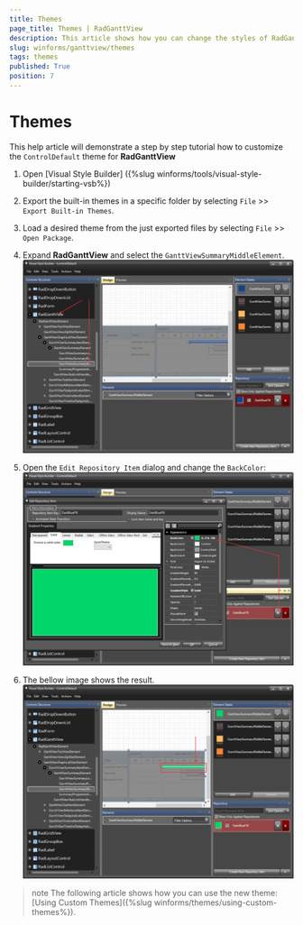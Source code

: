 ```yaml
---
title: Themes
page_title: Themes | RadGanttView
description: This article shows how you can change the styles of RadGanttView in Visual Style Builder.
slug: winforms/ganttview/themes
tags: themes
published: True
position: 7
---
```


# Themes

This help article will demonstrate a step by step tutorial how to customize the `ControlDefault` theme for __RadGanttView__

1. Open [Visual Style Builder] ({%slug winforms/tools/visual-style-builder/starting-vsb%})
2. Export the built-in themes in a specific folder by selecting `File` >> `Export Built-in Themes`.
3. Load a desired theme from the just exported files by selecting `File` >> `Open Package`.
4. Expand __RadGanttView__ and select the `GanttViewSummaryMiddleElement`. 
   ![radganttview-themes001](images/radganttview-themes001.png)

5. Open the `Edit Repository Item` dialog and change the `BackColor`:
   ![radganttview-themes002](images/radganttview-themes002.png)

6. The bellow image shows the result.
   ![radganttview-themes003](images/radganttview-themes003.png)

>note The following article shows how you can use the new theme: [Using Custom Themes]({%slug winforms/themes/using-custom-themes%}).
